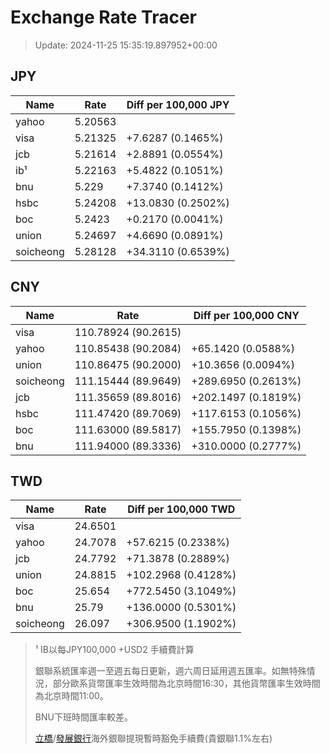 # Exchange Rate Tracer

> Update: 2024-11-25 15:35:19.897952+00:00

## JPY

| Name      |    Rate | Diff per 100,000 JPY   |
|-----------|---------|------------------------|
| yahoo     | 5.20563 |                        |
| visa      | 5.21325 | +7.6287 (0.1465%)      |
| jcb       | 5.21614 | +2.8891 (0.0554%)      |
| ib¹       | 5.22163 | +5.4822 (0.1051%)      |
| bnu       | 5.229   | +7.3740 (0.1412%)      |
| hsbc      | 5.24208 | +13.0830 (0.2502%)     |
| boc       | 5.2423  | +0.2170 (0.0041%)      |
| union     | 5.24697 | +4.6690 (0.0891%)      |
| soicheong | 5.28128 | +34.3110 (0.6539%)     |

## CNY

| Name      | Rate                | Diff per 100,000 CNY   |
|-----------|---------------------|------------------------|
| visa      | 110.78924	(90.2615) |                        |
| yahoo     | 110.85438	(90.2084) | +65.1420 (0.0588%)     |
| union     | 110.86475	(90.2000) | +10.3656 (0.0094%)     |
| soicheong | 111.15444	(89.9649) | +289.6950 (0.2613%)    |
| jcb       | 111.35659	(89.8016) | +202.1497 (0.1819%)    |
| hsbc      | 111.47420	(89.7069) | +117.6153 (0.1056%)    |
| boc       | 111.63000	(89.5817) | +155.7950 (0.1398%)    |
| bnu       | 111.94000	(89.3336) | +310.0000 (0.2777%)    |

## TWD

| Name      |    Rate | Diff per 100,000 TWD   |
|-----------|---------|------------------------|
| visa      | 24.6501 |                        |
| yahoo     | 24.7078 | +57.6215 (0.2338%)     |
| jcb       | 24.7792 | +71.3878 (0.2889%)     |
| union     | 24.8815 | +102.2968 (0.4128%)    |
| boc       | 25.654  | +772.5450 (3.1049%)    |
| bnu       | 25.79   | +136.0000 (0.5301%)    |
| soicheong | 26.097  | +306.9500 (1.1902%)    |


> ¹ IB以每JPY100,000 +USD2 手續費計算
>
> 銀聯系統匯率週一至週五每日更新，週六周日延用週五匯率。如無特殊情況，部分歐系貨幣匯率生效時間為北京時間16:30，其他貨幣匯率生效時間為北京時間11:00。
>
> BNU下班時間匯率較差。
>
> [立橋](https://www.wlbank.com.mo/uploads/ueditor/file/20181211/1544536513900230.pdf)/[發展銀行](https://www.mdb.com.mo/Service_Charges_20230728.pdf)海外銀聯提現暫時豁免手續費(貴銀聯1.1%左右)

